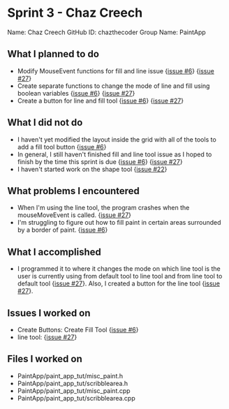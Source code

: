 # Sprint 3 - Chaz Creech
Name: Chaz Creech
GitHub ID: chazthecoder
Group Name: PaintApp
## What I planned to do
* Modify MouseEvent functions for fill and line issue {[issue #6](https://github.com/utk-cs340-spring22/PaintApp/issues/6#issue-1147271938)} {[issue #27](https://github.com/utk-cs340-spring22/PaintApp/issues/27#issue-1188443558)}
* Create separate functions to change the mode of line and fill using boolean variables {[issue #6](https://github.com/utk-cs340-spring22/PaintApp/issues/6#issue-1147271938)} {[issue #27](https://github.com/utk-cs340-spring22/PaintApp/issues/27#issue-1188443558)}
* Create a button for line and fill tool {[issue #6](https://github.com/utk-cs340-spring22/PaintApp/issues/6#issue-1147271938)} {[issue #27](https://github.com/utk-cs340-spring22/PaintApp/issues/27#issue-1188443558)}
## What I did not do
* I haven't yet modified the layout inside the grid with all of the tools to add a fill tool button {[issue #6](https://github.com/utk-cs340-spring22/PaintApp/issues/6#issue-1147271938)}
* In general, I still haven't finished fill and line tool issue as I hoped to finish by the time this sprint is due {[issue #6](https://github.com/utk-cs340-spring22/PaintApp/issues/6#issue-1147271938)} {[issue #27](https://github.com/utk-cs340-spring22/PaintApp/issues/27#issue-1188443558)}
* I haven't started work on the shape tool {[issue #22](https://github.com/utk-cs340-spring22/PaintApp/issues/22#issue-1188380090)}
## What problems I encountered
* When I'm using the line tool, the program crashes when the mouseMoveEvent is called. {[issue #27](https://github.com/utk-cs340-spring22/PaintApp/issues/27#issue-1188443558)}
* I'm struggling to figure out how to fill paint in certain areas surrounded by a border of paint. {[issue #6](https://github.com/utk-cs340-spring22/PaintApp/issues/6#issue-1147271938)}
## What I accomplished
* I programmed it to where it changes the mode on which line tool is the user is currently using from default tool to line tool and from line tool to default tool {[issue #27](https://github.com/utk-cs340-spring22/PaintApp/issues/27#issue-1188443558)}. Also, I created a button for the line tool {[issue #27](https://github.com/utk-cs340-spring22/PaintApp/issues/27#issue-1188443558)}.
## Issues I worked on
* Create Buttons: Create Fill Tool {[issue #6](https://github.com/utk-cs340-spring22/PaintApp/issues/6#issue-1147271938)}
* line tool: {[issue #27](https://github.com/utk-cs340-spring22/PaintApp/issues/27#issue-1188443558)}
## Files I worked on
* PaintApp/paint_app_tut/misc_paint.h
* PaintApp/paint_app_tut/scribblearea.h
* PaintApp/paint_app_tut/misc_paint.cpp
* PaintApp/paint_app_tut/scribblearea.cpp
